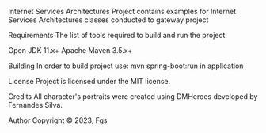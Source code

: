 Internet Services Architectures
Project contains examples for Internet Services Architectures classes conducted to gateway project

Requirements
The list of tools required to build and run the project:

Open JDK 11.x+
Apache Maven 3.5.x+

Building
In order to build project use:
mvn spring-boot:run in application

License
Project is licensed under the MIT license.

Credits
All character's portraits were created using DMHeroes developed by
Fernandes Silva.

Author
Copyright © 2023, Fgs
